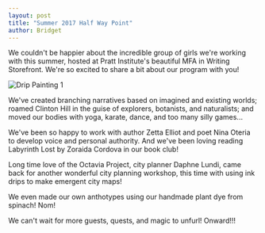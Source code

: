 ```yaml
---
layout: post
title: "Summer 2017 Half Way Point"
author: Bridget 
---
```

We couldn't be happier about the incredible group of girls we're working with this summer, 
hosted at Pratt Institute's beautiful MFA in Writing Storefront. We're so excited to share a bit about our program with you! 

![Drip Painting 1](http://octaviaproject.github.io/assets/img/photos/drip_painting_1.jpg)

We've created branching narratives based on imagined and existing worlds; 
roamed Clinton Hill in the guise of explorers, botanists, and naturalists; 
and moved our bodies with yoga, karate, dance, and too many silly games...

We've been so happy to work with author Zetta Elliot and poet Nina Oteria to develop voice and personal authority. 
And we've been loving reading Labyrinth Lost by Zoraida Cordova in our book club!

Long time love of the Octavia Project, city planner Daphne Lundi, came back for another wonderful city planning workshop, 
this time with using ink drips to make emergent city maps!

We even made our own anthotypes using our handmade plant dye from spinach! Nom! 

We can't wait for more guests, quests, and magic to unfurl! Onward!!! 
